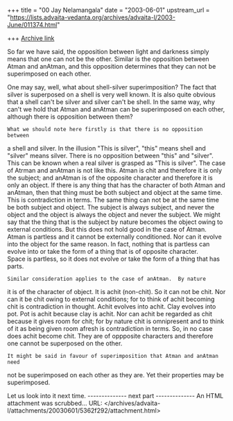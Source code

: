 +++
title = "00 Jay Nelamangala"
date = "2003-06-01"
upstream_url = "https://lists.advaita-vedanta.org/archives/advaita-l/2003-June/011374.html"

+++
[Archive link](https://lists.advaita-vedanta.org/archives/advaita-l/2003-June/011374.html)

So far we have said,  the opposition between light and darkness
simply means that one can not be the other.  Similar is the opposition
between  Atman and anAtman, and this opposition determines that
they can not be superimposed on each other.

One may say,  well,  what about  shell-silver superimposition?
The fact that silver is superposed on a shell is very well known.
It is also quite obvious that a shell can't be silver and silver can't be shell.
In the same way,  why can't we hold that Atman and anAtman can be
superimposed on each other,  although there is opposition between them?

    What we should note here firstly is that there is no opposition between
a shell and silver.   In the illusion "This is silver",  "this" means shell
and "silver" means silver.  There is no opposition between "this" and "silver".
This can be known when a real silver is grasped as "This is silver".  The case
of Atrman and anAtman is not like this.  Atman is chit and therefore it is only
the subject; and anAtman is of the opposite character and therefore it is only
an object.  If there is any thing that has the character of both Atman and
anAtman, then that thing must be both subject and object at the same time.
This is contradiction in terms.  The same thing can not be at the same time
be both subject and object.  The subject is always subject,  and never the
object and the object is always the object and never the subject.  We might 
say that the thing that is the subject by nature becomes the object owing to
external conditions.  But this does not hold good in the case of Atman.  
Atman is partless and it cannot be externally conditioned.  Nor can it evolve
into the object for the same reason.  In fact,  nothing that is partless can
evolve into or take the form of a thing that is of opposite character.  
Space is  partless,  so it does not evolve or take the form of a thing that has
parts.  

    Similar consideration applies to the case of anAtman.  By nature
it is of the character of object.  It is achit (non-chit).  So it can not be chit.
Nor can it be chit owing to external conditions; for to think of achit becoming
chit is contradiction in thought.  Achit evolves into achit.  Clay evolves into pot.
Pot is achit because clay is achit.  Nor can achit be regarded as chit because
it gives room for chit;  for by nature chit is omnipresent and to think of it
as being given room afresh is contradiction in terms.  So,  in no case does
achit become chit.  They are of oppposite characters and therefore one cannot
be superposed on the other.

    It might be said in favour of superimposition that Atman and anAtman need
not be superimposed on each other  as they are.  Yet their properties may be
superimposed.   

Let us look into it next time.
-------------- next part --------------
An HTML attachment was scrubbed...
URL: </archives/advaita-l/attachments/20030601/5362f292/attachment.html>
